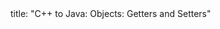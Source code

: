 <frontmatter>
title: "C++ to Java: Objects: Getters and Setters"
</frontmatter>

<include src="unit-inPage-asFlat.md" boilerplate />